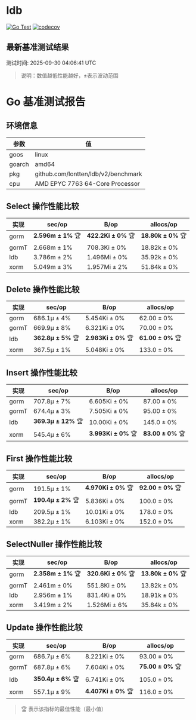 # ldb

[![Go Test](https://github.com/lontten/ldb/actions/workflows/test.yml/badge.svg?branch=main)](https://github.com/lontten/ldb/actions/workflows/test.yml)
[![codecov](https://codecov.io/gh/lontten/ldb/branch/ctt/graph/badge.svg)](https://codecov.io/gh/lontten/ldb)

<!-- BENCHMARK_RESULTS_START -->
## 最新基准测试结果

测试时间: 2025-09-30 04:06:41 UTC

> 说明：数值越低性能越好，±表示波动范围

# Go 基准测试报告

## 环境信息

| 参数 | 值 |
|------|----|
| goos | linux |
| goarch | amd64 |
| pkg | github.com/lontten/ldb/v2/benchmark |
| cpu | AMD EPYC 7763 64-Core Processor |

## Select 操作性能比较

| 实现 | sec/op | B/op | allocs/op |
|------|--------|------|-----------|
| gorm | **2.596m ±  1%** 🏆 | **422.2Ki ± 0%** 🏆 | **18.80k ± 0%** 🏆 |
| gormT | 2.668m ±  1% | 708.3Ki ± 0% | 18.82k ± 0% |
| ldb | 3.786m ±  2% | 1.496Mi ± 0% | 35.92k ± 0% |
| xorm | 5.049m ±  3% | 1.957Mi ± 2% | 51.84k ± 0% |

## Delete 操作性能比较

| 实现 | sec/op | B/op | allocs/op |
|------|--------|------|-----------|
| gorm | 686.1µ ±  4% | 5.454Ki ± 0% | 62.00 ± 0% |
| gormT | 669.9µ ±  8% | 6.321Ki ± 0% | 70.00 ± 0% |
| ldb | **362.8µ ±  5%** 🏆 | **2.983Ki ± 0%** 🏆 | **61.00 ± 0%** 🏆 |
| xorm | 367.5µ ±  1% | 5.048Ki ± 0% | 133.0 ± 0% |

## Insert 操作性能比较

| 实现 | sec/op | B/op | allocs/op |
|------|--------|------|-----------|
| gorm | 707.8µ ±  7% | 6.605Ki ± 0% | 87.00 ± 0% |
| gormT | 674.4µ ±  3% | 7.505Ki ± 0% | 95.00 ± 0% |
| ldb | **369.3µ ± 12%** 🏆 | 10.00Ki ± 0% | 145.0 ± 0% |
| xorm | 545.4µ ±  6% | **3.993Ki ± 0%** 🏆 | **83.00 ± 0%** 🏆 |

## First 操作性能比较

| 实现 | sec/op | B/op | allocs/op |
|------|--------|------|-----------|
| gorm | 191.5µ ±  1% | **4.970Ki ± 0%** 🏆 | **92.00 ± 0%** 🏆 |
| gormT | **190.4µ ±  2%** 🏆 | 5.836Ki ± 0% | 100.0 ± 0% |
| ldb | 209.5µ ±  1% | 10.01Ki ± 0% | 178.0 ± 0% |
| xorm | 382.2µ ±  1% | 6.103Ki ± 0% | 152.0 ± 0% |

## SelectNuller 操作性能比较

| 实现 | sec/op | B/op | allocs/op |
|------|--------|------|-----------|
| gorm | **2.358m ±  1%** 🏆 | **320.6Ki ± 0%** 🏆 | **13.80k ± 0%** 🏆 |
| gormT | 2.461m ±  0% | 551.8Ki ± 0% | 13.82k ± 0% |
| ldb | 2.956m ±  1% | 831.4Ki ± 0% | 18.91k ± 0% |
| xorm | 3.419m ±  2% | 1.526Mi ± 6% | 35.84k ± 0% |

## Update 操作性能比较

| 实现 | sec/op | B/op | allocs/op |
|------|--------|------|-----------|
| gorm | 686.7µ ±  6% | 8.221Ki ± 0% | 93.00 ± 0% |
| gormT | 687.8µ ±  6% | 7.604Ki ± 0% | **75.00 ± 0%** 🏆 |
| ldb | **350.4µ ±  6%** 🏆 | 6.741Ki ± 0% | 105.0 ± 0% |
| xorm | 557.1µ ±  9% | **4.407Ki ± 0%** 🏆 | 116.0 ± 0% |

> 🏆 表示该指标的最佳性能（最小值）
<!-- BENCHMARK_RESULTS_END -->

